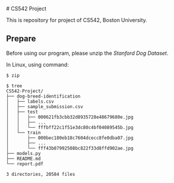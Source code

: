 ﻿﻿﻿﻿﻿﻿﻿﻿﻿﻿﻿﻿﻿﻿# CS542 ProjectThis is repository for project of CS542, Boston University.## PrepareBefore using our program, please unzip the _Stanford Dog Dataset_.In Linux, using command:```$ zip``````$ treeCS542-Project/├── dog-breed-identification│   ├── labels.csv│   ├── sample_submission.csv│   ├── test│   │   ├── 000621fb3cbb32d8935728e48679680e.jpg│   │   ├── ...│   │   └── fffbff22c1f51e3dc80c4bf04089545b.jpg│   └── train│       ├── 000bec180eb18c7604dcecc8fe0dba07.jpg│       ├── ...│       └── fff43b07992508bc822f33d8ffd902ae.jpg├── models.py├── README.md└── report.pdf3 directories, 20584 files```